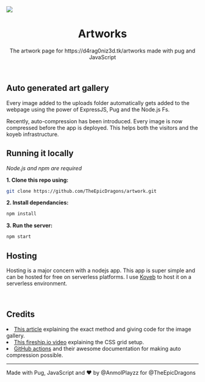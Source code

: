 <img src="https://image.thum.io/get/width/2070/crop/800/noanimate/https://xilzrosdoesdrawing-cooldragons.koyeb.app/get-images" align="center" />
<h1 align="center">Artworks</h1>
<p align="center">The artwork page for https://d4rag0niz3d.tk/artworks made with pug and JavaScript</p>

<br>

<h2>Auto generated art gallery</h2>
<p>Every image added to the uploads folder automatically gets added to the webpage using the power of ExpressJS, Pug and the Node.js Fs.

Recently, auto-compression has been introduced. Every image is now compressed before the app is deployed. This helps both the visitors and the koyeb infrastructure.</p>

<h2>Running it locally</h2>

_Node.js and npm are required_

**1. Clone this repo using:**
```sh
git clone https://github.com/TheEpicDragons/artwork.git
```

**2. Install dependancies:**
```sh
npm install
```

**3. Run the server:**
```sh
npm start
```

<h2>Hosting</h2>
<p>Hosting is a major concern with a nodejs app. This app is super simple and can be hosted for free on serverless platforms. I use <a href="https://koyeb.com">Koyeb</a> to host it on a serverless environment.</p>

<br>

<h2>Credits</h2>
<li><a href="https://arjunphp.com/node-js-auto-generate-photo-gallery-directory/">This article</a> explaining the exact method and giving code for the image gallery.</li>
<li><a href="https://fireship.io/lessons/three-responsive-css-grid-layouts/">This fireship.io video</a> explaining the CSS grid setup.</li>
<li><a href="https://github.com/features/actions">GitHub actions</a> and their awesome documentation for making auto compression possible.</li>

---

Made with Pug, JavaScript and :heart: by @AnmolPlayzz for @TheEpicDragons
